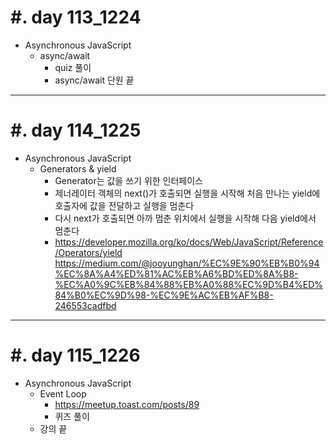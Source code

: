 #. day 113_1224
===============
* Asynchronous JavaScript
    * async/await
        * quiz 풀이
        * async/await 단원 끝
---------------------------------
#. day 114_1225
===============
* Asynchronous JavaScript
    * Generators & yield
        * Generator는 값을 쓰기 위한 인터페이스
        * 제너레이터 객체의 next()가 호출되면 실행을 시작해 처음 만나는 yield에 호출자에 값을 전달하고 실행을 멈춘다
        * 다시 next가 호출되면 아까 멈춘 위치에서 실행을 시작해 다음 yield에서 멈춘다  
        * https://developer.mozilla.org/ko/docs/Web/JavaScript/Reference/Operators/yield https://medium.com/@jooyunghan/%EC%9E%90%EB%B0%94%EC%8A%A4%ED%81%AC%EB%A6%BD%ED%8A%B8-%EC%A0%9C%EB%84%88%EB%A0%88%EC%9D%B4%ED%84%B0%EC%9D%98-%EC%9E%AC%EB%AF%B8-246553cadfbd

---------------------------------
#. day 115_1226
===============
* Asynchronous JavaScript
    * Event Loop
        * https://meetup.toast.com/posts/89
        * 퀴즈 풀이
    * 강의 끝
